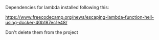 Dependencies for lambda installed following this:

https://www.freecodecamp.org/news/escaping-lambda-function-hell-using-docker-40b187ec1e48/

Don't delete them from the project